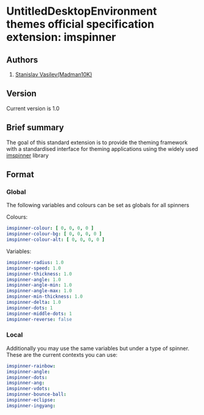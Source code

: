 # UntitledDesktopEnvironment themes official specification extension: imspinner
## Authors
1. [Stanislav Vasilev(Madman10K)](https://github.com/Madman10K)

## Version
Current version is 1.0

## Brief summary
The goal of this standard extension is to provide the theming framework with a standardised interface for theming applications using the widely used
[imspinner](https://github.com/dalerank/imspinner) library

## Format
### Global
The following variables and colours can be set as globals for all spinners

Colours:
```yaml
imspinner-colour: [ 0, 0, 0, 0 ]
imspinner-colour-bg: [ 0, 0, 0, 0 ]
imspinner-colour-alt: [ 0, 0, 0, 0 ]
```
Variables:
```yaml
imspinner-radius: 1.0
imspinner-speed: 1.0
imspinner-thickness: 1.0
imspinner-angle: 1.0
imspinner-angle-min: 1.0
imspinner-angle-max: 1.0
imspinner-min-thickness: 1.0
imspinner-delta: 1.0
imspinner-dots: 1
imspinner-middle-dots: 1
imspinner-reverse: false
```

### Local
Additionally you may use the same variables but under a type of spinner. These are the current contexts you can use:
```yaml
imspinner-rainbow:
imspinner-angle:
imspinner-dots:
imspinner-ang:
imspinner-vdots:
imspinner-bounce-ball:
imspinner-eclipse:
imspinner-ingyang:
```
